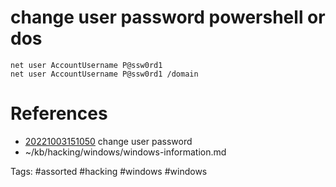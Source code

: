 # change user password powershell or dos
```
net user AccountUsername P@ssw0rd1
net user AccountUsername P@ssw0rd1 /domain
```

# References
- [20221003151050](/zet/20221003151050/README.md) change user password
- ~/kb/hacking/windows/windows-information.md

Tags:
    #assorted #hacking #windows #windows
